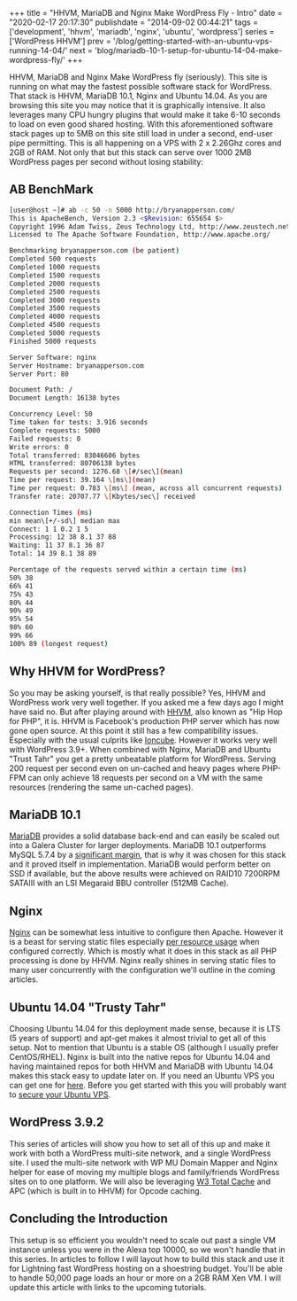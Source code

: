+++
title = "HHVM, MariaDB and Nginx Make WordPress Fly - Intro"
date = "2020-02-17 20:17:30"
publishdate = "2014-09-02 00:44:21"
tags = ['development', 'hhvm', 'mariadb', 'nginx', 'ubuntu', 'wordpress']
series = ['WordPress HHVM']
prev = '/blog/getting-started-with-an-ubuntu-vps-running-14-04/'
next = 'blog/mariadb-10-1-setup-for-ubuntu-14-04-make-wordpress-fly/'
+++

HHVM, MariaDB and Nginx Make WordPress fly (seriously). This site is running
on what may the fastest possible software stack for WordPress. That stack is
HHVM, MariaDB 10.1, Nginx and Ubuntu 14.04. As you are browsing this site you
may notice that it is graphically intensive. It also leverages many CPU hungry
plugins that would make it take 6-10 seconds to load on even good shared
hosting. With this aforementioned software stack pages up to 5MB on this site
still load in under a second, end-user pipe permitting. This is all happening on
a VPS with 2 x 2.26Ghz cores and 2GB of RAM. Not only that but this stack can
serve over 1000 2MB WordPress pages per second without losing stability:

## AB BenchMark

```bash
[user@host ~]# ab -c 50 -n 5000 http://bryanapperson.com/
This is ApacheBench, Version 2.3 <$Revision: 655654 $>
Copyright 1996 Adam Twiss, Zeus Technology Ltd, http://www.zeustech.net/
Licensed to The Apache Software Foundation, http://www.apache.org/

Benchmarking bryanapperson.com (be patient)
Completed 500 requests
Completed 1000 requests
Completed 1500 requests
Completed 2000 requests
Completed 2500 requests
Completed 3000 requests
Completed 3500 requests
Completed 4000 requests
Completed 4500 requests
Completed 5000 requests
Finished 5000 requests

Server Software: nginx
Server Hostname: bryanapperson.com
Server Port: 80

Document Path: /
Document Length: 16138 bytes

Concurrency Level: 50
Time taken for tests: 3.916 seconds
Complete requests: 5000
Failed requests: 0
Write errors: 0
Total transferred: 83046606 bytes
HTML transferred: 80706138 bytes
Requests per second: 1276.68 \[#/sec\](mean)
Time per request: 39.164 \[ms\](mean)
Time per request: 0.783 \[ms\] (mean, across all concurrent requests)
Transfer rate: 20707.77 \[Kbytes/sec\] received

Connection Times (ms)
min mean\[+/-sd\] median max
Connect: 1 1 0.2 1 5
Processing: 12 38 8.1 37 88
Waiting: 11 37 8.1 36 87
Total: 14 39 8.1 38 89

Percentage of the requests served within a certain time (ms)
50% 38
66% 41
75% 43
80% 44
90% 49
95% 54
98% 60
99% 66
100% 89 (longest request)
```

## Why HHVM for WordPress?

So you may be asking yourself, is that really possible? Yes, HHVM and WordPress
work very well together. If you asked me a few days ago I might have said no.
But after playing around with [HHVM](http://hhvm.com/ 'HHVM'), also known as
"Hip Hop for PHP", it is. HHVM is Facebook's production PHP server which has now
gone open source. At this point it still has a few compatibility issues.
Especially with the usual culprits like
[Ioncube](http://forum.ioncube.com/viewtopic.php?p=10357&sid=45481ca609255e7435f1f4a938e5a786 'Ioncube').
However it works very well with WordPress 3.9+. When combined with Nginx,
MariaDB and Ubuntu "Trust Tahr" you get a pretty unbeatable platform for
WordPress. Serving 200 request per second even on un-cached and heavy pages
where PHP-FPM can only achieve 18 requests per second on a VM with the same
resources (rendering the same un-cached pages).

## MariaDB 10.1

[MariaDB](https://mariadb.org/ 'MariaDB') provides a solid database back-end and
can easily be scaled out into a Galera Cluster for larger deployments. MariaDB
10.1 outperforms MySQL 5.7.4 by a
[significant margin](https://blog.mariadb.org/performance-evaluation-of-mariadb-10-1-and-mysql-5-7-4-labs-tplc/ 'MariaDB 10.1 vs MySQL 5.7.4'),
that is why it was chosen for this stack and it proved itself in implementation.
MariaDB would perform better on SSD if available, but the above results were
achieved on RAID10 7200RPM SATAIII with an LSI Megaraid BBU controller (512MB
Cache).

## Nginx

[Nginx](http://nginx.com/ 'Nginx') can be somewhat less intuitive to configure
then Apache. However it is a beast for serving static files especially
[per resource usage](http://raspberrywebserver.com/raspberrypicluster/comparing-the-performance-of-nginx-and-apache-web-servers.html 'Apache Vs. Nginx on Rasberry Pi')
when configured correctly. Which is mostly what it does in this stack as all PHP
processing is done by HHVM. Nginx really shines in serving static files to many
user concurrently with the configuration we'll outline in the coming articles.

## Ubuntu 14.04 "Trusty Tahr"

Choosing Ubuntu 14.04 for this deployment made sense, because it is LTS (5 years
of support) and apt-get makes it almost trivial to get all of this setup. Not to
mention that Ubuntu is a stable OS (although I usually prefer CentOS/RHEL).
Nginx is built into the native repos for Ubuntu 14.04 and having maintained
repos for both HHVM and MariaDB with Ubuntu 14.04 makes this stack easy to
update later on. If you need an Ubuntu VPS you can get one for [here](https://www.vultr.com/).
Before you get started with this you will probably want to
[secure your Ubuntu VPS](/blog/getting-started-with-an-ubuntu-vps-running-14-04/).

## WordPress 3.9.2

This series of articles will show you how to set all of this up and make it work
with both a WordPress multi-site network, and a single WordPress site. I used
the multi-site network with WP MU Domain Mapper and Nginx helper for ease of
moving my multiple blogs and family/friends WordPress sites on to one platform.
We will also be leveraging
[W3 Total Cache](https://wordpress.org/plugins/w3-total-cache/ 'W3 Total Cache')
and APC (which is built in to HHVM) for Opcode caching.

## Concluding the Introduction

This setup is so efficient you wouldn't need to scale out past a single VM
instance unless you were in the Alexa top 10000, so we won't handle that in this
series. In articles to follow I will layout how to build this stack and use it
for Lightning fast WordPress hosting on a shoestring budget. You'll be able to
handle 50,000 page loads an hour or more on a 2GB RAM Xen VM. I will update this
article with links to the upcoming tutorials.
